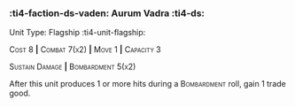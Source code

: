 ### :ti4-faction-ds-vaden: **Aurum Vadra** :ti4-ds:

Unit Type: Flagship :ti4-unit-flagship:

<span style="font-variant:small-caps;">Cost 8</span> __|__ <span style="font-variant:small-caps;">Combat 7(x2)</span> __|__ <span style="font-variant:small-caps;">Move 1</span> __|__ <span style="font-variant:small-caps;">Capacity 3</span>

<span style="font-variant:small-caps;">Sustain Damage</span> __|__ <span style="font-variant:small-caps;">Bombardment 5(x2)</span>

After this unit produces 1 or more hits during a <span style="font-variant:small-caps;">Bombardment</span> roll, gain 1 trade good.